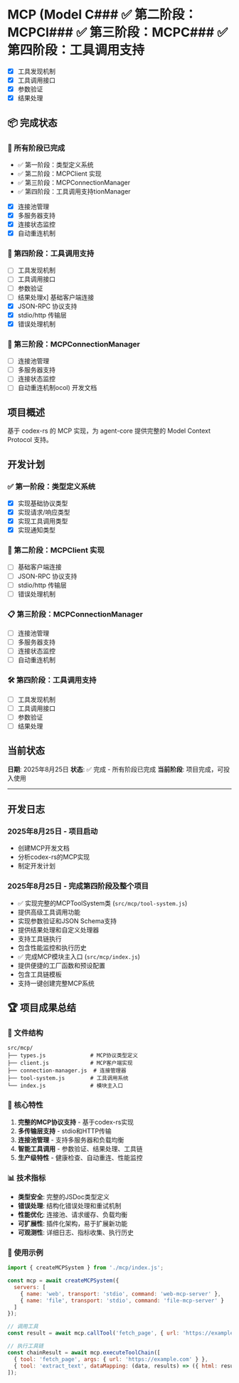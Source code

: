 # MCP (Model C### ✅ 第二阶段：MCPCl### ✅ 第三阶段：MCPC### ✅ 第四阶段：工具调用支持
- [x] 工具发现机制
- [x] 工具调用接口
- [x] 参数验证
- [x] 结果处理

## 📦 完成状态

### 🎯 所有阶段已完成
- ✅ 第一阶段：类型定义系统
- ✅ 第二阶段：MCPClient 实现
- ✅ 第三阶段：MCPConnectionManager
- ✅ 第四阶段：工具调用支持tionManager
- [x] 连接池管理
- [x] 多服务器支持
- [x] 连接状态监控
- [x] 自动重连机制

### 🔄 第四阶段：工具调用支持
- [ ] 工具发现机制
- [ ] 工具调用接口
- [ ] 参数验证
- [ ] 结果处理x] 基础客户端连接
- [x] JSON-RPC 协议支持
- [x] stdio/http 传输层
- [x] 错误处理机制

### 🔄 第三阶段：MCPConnectionManager
- [ ] 连接池管理
- [ ] 多服务器支持
- [ ] 连接状态监控
- [ ] 自动重连机制ocol) 开发文档

## 项目概述

基于 codex-rs 的 MCP 实现，为 agent-core 提供完整的 Model Context Protocol 支持。

## 开发计划

### ✅ 第一阶段：类型定义系统
- [x] 实现基础协议类型
- [x] 实现请求/响应类型
- [x] 实现工具调用类型
- [x] 实现通知类型

### 🔄 第二阶段：MCPClient 实现
- [ ] 基础客户端连接
- [ ] JSON-RPC 协议支持
- [ ] stdio/http 传输层
- [ ] 错误处理机制

### 📋 第三阶段：MCPConnectionManager
- [ ] 连接池管理
- [ ] 多服务器支持
- [ ] 连接状态监控
- [ ] 自动重连机制

### 🛠️ 第四阶段：工具调用支持
- [ ] 工具发现机制
- [ ] 工具调用接口
- [ ] 参数验证
- [ ] 结果处理

## 当前状态

**日期**: 2025年8月25日
**状态**: ✅ 完成 - 所有阶段已完成
**当前阶段**: 项目完成，可投入使用

---

## 开发日志

### 2025年8月25日 - 项目启动
- 创建MCP开发文档
- 分析codex-rs的MCP实现
- 制定开发计划

### 2025年8月25日 - 完成第四阶段及整个项目
- ✅ 实现完整的MCPToolSystem类 (`src/mcp/tool-system.js`)
- 提供高级工具调用功能
- 实现参数验证和JSON Schema支持
- 提供结果处理和自定义处理器
- 支持工具链执行
- 包含性能监控和执行历史
- ✅ 完成MCP模块主入口 (`src/mcp/index.js`)
- 提供便捷的工厂函数和预设配置
- 包含工具链模板
- 支持一键创建完整MCP系统

## 🏆 项目成果总结

### 📁 文件结构
```
src/mcp/
├── types.js              # MCP协议类型定义
├── client.js             # MCP客户端实现
├── connection-manager.js  # 连接管理器
├── tool-system.js        # 工具调用系统
└── index.js              # 模块主入口
```

### 🔑 核心特性
1. **完整的MCP协议支持** - 基于codex-rs实现
2. **多传输层支持** - stdio和HTTP传输
3. **连接池管理** - 支持多服务器和负载均衡
4. **智能工具调用** - 参数验证、结果处理、工具链
5. **生产级特性** - 健康检查、自动重连、性能监控

### 📊 技术指标
- **类型安全**: 完整的JSDoc类型定义
- **错误处理**: 结构化错误处理和重试机制
- **性能优化**: 连接池、请求缓存、负载均衡
- **可扩展性**: 插件化架构，易于扩展新功能
- **可观测性**: 详细日志、指标收集、执行历史

### 🚀 使用示例
```javascript
import { createMCPSystem } from './mcp/index.js';

const mcp = await createMCPSystem({
  servers: [
    { name: 'web', transport: 'stdio', command: 'web-mcp-server' },
    { name: 'file', transport: 'stdio', command: 'file-mcp-server' }
  ]
});

// 调用工具
const result = await mcp.callTool('fetch_page', { url: 'https://example.com' });

// 执行工具链
const chainResult = await mcp.executeToolChain([
  { tool: 'fetch_page', args: { url: 'https://example.com' } },
  { tool: 'extract_text', dataMapping: (data, results) => ({ html: results[0]?.data?.html }) }
]);
```
